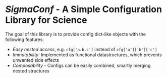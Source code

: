 # *SigmaConf* - A Simple Configuration Library for Science 

The goal of this library is to provide config dict-like objects with the following features:

* *Easy nested access*, e.g. `cfg['a.b.c']` instead of `cfg['a']['b']['c']`
* *Immutability*. Implemented as functional datastructures, which prevents unwanted side effects
* *Composability* - Configs can be easily combined, smartly merging nested structures
